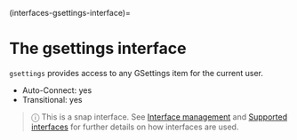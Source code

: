 (interfaces-gsettings-interface)=
# The gsettings interface

`gsettings` provides access to any GSettings item for the current user.

* Auto-Connect: yes
* Transitional: yes

> ⓘ  This is a snap interface. See [Interface management](/) and [Supported interfaces](/interfaces/index) for further details on how interfaces are used.

